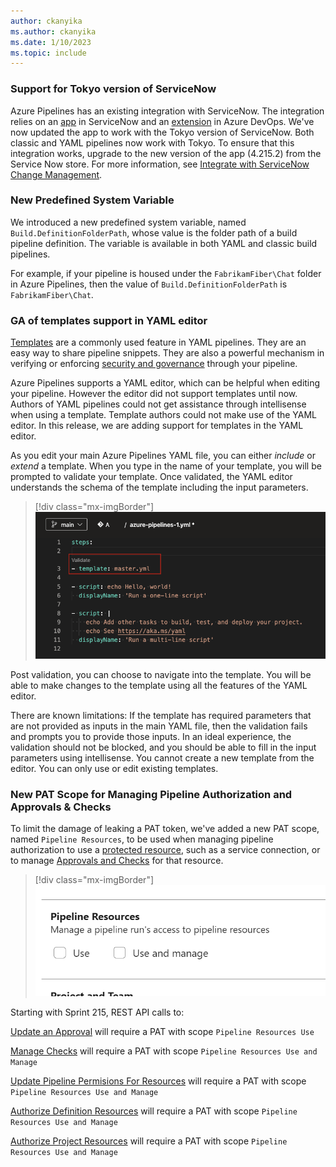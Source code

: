 ```yaml
---
author: ckanyika
ms.author: ckanyika
ms.date: 1/10/2023
ms.topic: include
---
```

### Support for Tokyo version of ServiceNow

Azure Pipelines has an existing integration with ServiceNow. The integration relies on an [app](https://store.servicenow.com/sn_appstore_store.do#!/store/application/fa788cb5dbb5630040669c27db961940) in ServiceNow and an [extension](https://marketplace.visualstudio.com/items?itemName=ms-vscs-rm.vss-services-servicenowchangerequestmanagement) in Azure DevOps. We've now updated the app to work with the Tokyo version of ServiceNow. Both classic and YAML pipelines now work with Tokyo. To ensure that this integration works, upgrade to the new version of the app (4.215.2) from the Service Now store. For more information, see [Integrate with ServiceNow Change Management](/azure/devops/pipelines/release/approvals/servicenow?view=azure-devops&preserve-view=true).

### New Predefined System Variable

We introduced a new predefined system variable, named `Build.DefinitionFolderPath`, whose value is the folder path of a build pipeline definition. The variable is available in both YAML and classic build pipelines. 

For example, if your pipeline is housed under the `FabrikamFiber\Chat` folder in Azure Pipelines, then the value of `Build.DefinitionFolderPath` is `FabrikamFiber\Chat`.

### GA of templates support in YAML editor

[Templates](/azure/devops/pipelines/process/templates?view=azure-devops&preserve-view=true) are a commonly used feature in YAML pipelines. They are an easy way to share pipeline snippets. They are also a powerful mechanism in verifying or enforcing [security and governance](/azure/devops/pipelines/security/templates?view=azure-devops&preserve-view=true) through your pipeline.

Azure Pipelines supports a YAML editor, which can be helpful when editing your pipeline. However the editor did not support templates until now. Authors of YAML pipelines could not get assistance through intellisense when using a template. Template authors could not make use of the YAML editor.  In this release, we are adding support for templates in the YAML editor. 

As you edit your main Azure Pipelines YAML file, you can either _include_ or _extend_ a template. When you type in the name of your template, you will be prompted to validate your template. Once validated, the YAML editor understands the schema of the template including the input parameters.

> [!div class="mx-imgBorder"]
> ![Pipelines REST API Updates](../../media/214-pipelines-02.png)

Post validation, you can choose to navigate into the template. You will be able to make changes to the template using all the features of the YAML editor.

There are known limitations:
If the template has required parameters that are not provided as inputs in the main YAML file, then the validation fails and prompts you to provide those inputs. In an ideal experience, the validation should not be blocked, and you should be able to fill in the input parameters using intellisense.
You cannot create a new template from the editor. You can only use or edit existing templates.

### New PAT Scope for Managing Pipeline Authorization and Approvals & Checks

To limit the damage of leaking a PAT token, we've added a new PAT scope, named `Pipeline Resources`, to be used when managing pipeline authorization to use a [protected resource](/azure/devops/pipelines/security/resources?view=azure-devops#protected-resources&preserve-view=true), such as a service connection, or to manage [Approvals and Checks](/azure/devops/pipelines/process/approvals) for that resource.

> [!div class="mx-imgBorder"]
> ![Pipelines Resources](../../media/214-pipelines-01.png)

Starting with Sprint 215, REST API calls to:

[Update an Approval](/azure/devops/approvalsandchecks/approvals/update) will require a PAT with scope `Pipeline Resources Use` 

[Manage Checks](/azure/devops/approvalsandchecks/check-configurations) will require a PAT with scope `Pipeline Resources Use and Manage` 

[Update Pipeline Permisions For Resources](/azure/devops/approvalsandchecks/pipeline-permissions/update-pipeline-permisions-for-resources) will require a PAT with scope `Pipeline Resources Use and Manage` 

[Authorize Definition Resources](/azure/devops/build/resources/authorize-definition-resources) will require a PAT with scope `Pipeline Resources Use and Manage` 

[Authorize Project Resources](/azure/devops/build/authorizedresources/authorize-project-resources) will require a PAT with scope `Pipeline Resources Use and Manage`

